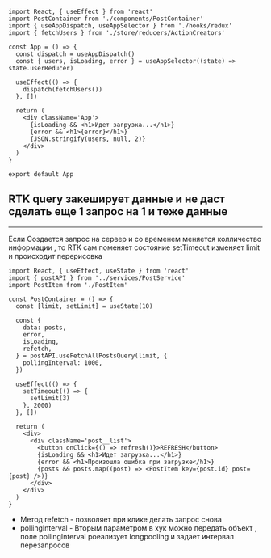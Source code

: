 ```tsx
import React, { useEffect } from 'react'
import PostContainer from './components/PostContainer'
import { useAppDispatch, useAppSelector } from './hooks/redux'
import { fetchUsers } from './store/reducers/ActionCreators'

const App = () => {
  const dispatch = useAppDispatch()
  const { users, isLoading, error } = useAppSelector((state) => state.userReducer)

  useEffect(() => {
    dispatch(fetchUsers())
  }, [])

  return (
    <div className='App'>
      {isLoading && <h1>Идет загрузка...</h1>}
      {error && <h1>{error}</h1>}
      {JSON.stringify(users, null, 2)}
    </div>
  )
}

export default App
```

## RTK query закеширует данные и не даст сделать еще 1 запрос на 1 и теже данные

---

Если Создается запрос на сервер и со временем меняется колличество информации , то RTK сам поменяет состояние
setTimeout изменяет limit и происходит перерисовка

```tsx
import React, { useEffect, useState } from 'react'
import { postAPI } from '../services/PostService'
import PostItem from './PostItem'

const PostContainer = () => {
  const [limit, setLimit] = useState(10)

  const {
    data: posts,
    error,
    isLoading,
    refetch,
  } = postAPI.useFetchAllPostsQuery(limit, {
    pollingInterval: 1000,
  })

  useEffect(() => {
    setTimeout(() => {
      setLimit(3)
    }, 2000)
  }, [])

  return (
    <div>
      <div className='post__list'>
        <button onClick={() => refresh()}>REFRESH</button>
        {isLoading && <h1>Идет загрузка...</h1>}
        {error && <h1>Произошла ошибка при загрузке</h1>}
        {posts && posts.map((post) => <PostItem key={post.id} post={post} />)}
      </div>
    </div>
  )
}
```

- Метод refetch - позволяет при клике делать запрос снова
- pollingInterval - Вторым параметром в хук можно передать объект , поле pollingInterval роеализует longpooling и задает интервал перезапросов
